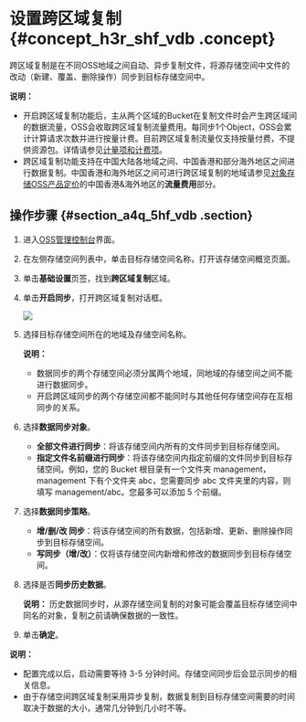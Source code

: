 # 设置跨区域复制 {#concept_h3r_shf_vdb .concept}

跨区域复制是在不同OSS地域之间自动、异步复制文件，将源存储空间中文件的改动（新建、覆盖、删除操作）同步到目标存储空间中。

**说明：** 

-   开启跨区域复制功能后，主从两个区域的Bucket在复制文件时会产生跨区域间的数据流量，OSS会收取跨区域复制流量费用。每同步1个Object，OSS会累计计算请求次数并进行按量计费。目前跨区域复制流量仅支持按量付费，不提供资源包。详情请参见[计量项和计费项](计量项和计费项../DNOSS11816720/ZH-CN_TP_4320_V20.dita#concept_n4t_mwg_tdb/section_gcg_nqt_lgb)。
-   跨区域复制功能支持在中国大陆各地域之间、中国香港和部分海外地区之间进行数据复制。中国香港和海外地区之间可进行跨区域复制的地域请参见[对象存储OSS产品定价](https://www.aliyun.com/price/product?#/oss/detail)的中国香港&海外地区的**流量费用**部分。

## 操作步骤 {#section_a4q_5hf_vdb .section}

1.  进入[OSS管理控制台](https://oss.console.aliyun.com/)界面。
2.  在左侧存储空间列表中，单击目标存储空间名称，打开该存储空间概览页面。
3.  单击**基础设置**页签，找到**跨区域复制**区域。
4.  单击**开启同步**，打开跨区域复制对话框。

    ![](http://static-aliyun-doc.oss-cn-hangzhou.aliyuncs.com/assets/img/4749/15664674469614_zh-CN.png)

5.  选择目标存储空间所在的地域及存储空间名称。

    **说明：** 

    -   数据同步的两个存储空间必须分属两个地域，同地域的存储空间之间不能进行数据同步。
    -   开启跨区域同步的两个存储空间都不能同时与其他任何存储空间存在互相同步的关系。
6.  选择**数据同步对象**。
    -   **全部文件进行同步**：将该存储空间内所有的文件同步到目标存储空间。
    -   **指定文件名前缀进行同步**：将该存储空间内指定前缀的文件同步到目标存储空间。例如，您的 Bucket 根目录有一个文件夹 management，management 下有个文件夹 abc，您需要同步 abc 文件夹里的内容，则填写 management/abc。您最多可以添加 5 个前缀。
7.  选择**数据同步策略**。
    -   **增/删/改 同步**：将该存储空间的所有数据，包括新增、更新、删除操作同步到目标存储空间。
    -   **写同步（增/改）**：仅将该存储空间内新增和修改的数据同步到目标存储空间。
8.  选择是否**同步历史数据**。

    **说明：** 历史数据同步时，从源存储空间复制的对象可能会覆盖目标存储空间中同名的对象，复制之前请确保数据的一致性。

9.  单击**确定**。

**说明：** 

-   配置完成以后，启动需要等待 3-5 分钟时间。存储空间同步后会显示同步的相关信息。
-   由于存储空间跨区域复制采用异步复制，数据复制到目标存储空间需要的时间取决于数据的大小，通常几分钟到几小时不等。

